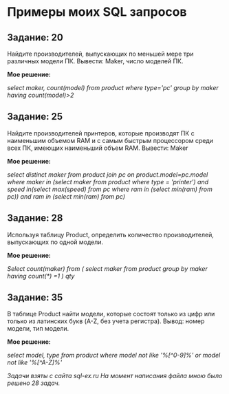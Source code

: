 # Примеры моих SQL запросов
## Задание: 20
Найдите производителей, выпускающих по меньшей мере три различных модели ПК. Вывести: Maker, число моделей ПК.

**Мое решение:**

*select maker, count(model) from product where type='pc' group by maker having count(model)>2*

## Задание: 25

Найдите производителей принтеров, которые производят ПК с наименьшим объемом RAM и с самым быстрым процессором среди всех ПК, имеющих наименьший объем RAM. Вывести: Maker

**Мое решение:**

*select distinct maker from product join pc on product.model=pc.model where maker in (select maker from product where type = 'printer') and speed in(select max(speed) from pc where ram in (select min(ram) from pc)) and ram in (select min(ram) from pc)*

## Задание: 28

Используя таблицу Product, определить количество производителей, выпускающих по одной модели.

**Мое решение:**

_Select count(maker) from ( select maker from product group by maker having count(*) =1 ) qty_

## Задание: 35

В таблице Product найти модели, которые состоят только из цифр или только из латинских букв (A-Z, без учета регистра).
Вывод: номер модели, тип модели.

**Мое решение:**

*select model, type from product where model not like '%[^0-9]%' or model not like '%[^A-Z]%'*


_Задачи взяты с сайта sql-ex.ru_
_На момент написания файла мною было решено 28 задач._
